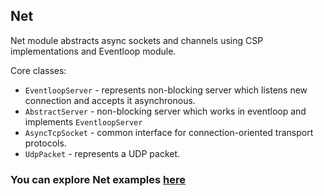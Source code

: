 ## Net

Net module abstracts async sockets and channels using CSP implementations and Eventloop module.

Core classes: 
* `EventloopServer` - represents non-blocking server which listens new connection and accepts it asynchronous.
* `AbstractServer` - non-blocking server which works in eventloop and implements `EventloopServer`
* `AsyncTcpSocket` - common interface for connection-oriented transport protocols.
* `UdpPacket` - represents a UDP packet.

### You can explore Net examples [here](https://github.com/softindex/datakernel/tree/master/examples/net)